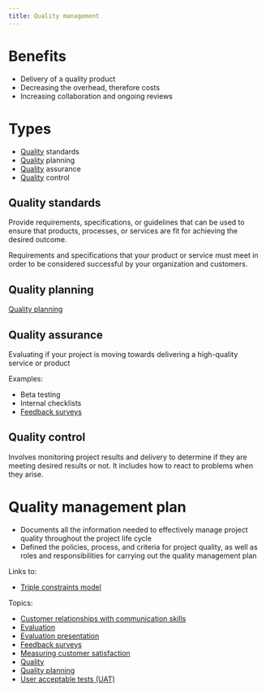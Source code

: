 ```yaml
---
title: Quality management
---
```

# Benefits
- Delivery of a quality product
- Decreasing the overhead, therefore costs
- Increasing collaboration and ongoing reviews

# Types
- [Quality](danielesalvatore/project-management/project-execution/quality-management/quality.md) standards
- [Quality](danielesalvatore/project-management/project-execution/quality-management/quality.md) planning
- [Quality](danielesalvatore/project-management/project-execution/quality-management/quality.md) assurance
- [Quality](danielesalvatore/project-management/project-execution/quality-management/quality.md) control

## Quality standards
Provide requirements, specifications, or guidelines that can be used to ensure that products, processes, or services are fit for achieving the desired outcome.

Requirements and specifications that your product or service must meet in order to be considered successful by your organization and customers. 

## Quality planning
[Quality planning](danielesalvatore/project-management/project-execution/quality-management/quality-planning.md)

## Quality assurance
Evaluating if your project is moving towards delivering a high-quality service or product

Examples:
- Beta testing
- Internal checklists
- [Feedback surveys](danielesalvatore/project-management/project-execution/quality-management/feedback-surveys.md)

## Quality control
Involves monitoring project results and delivery to determine if they are meeting desired results or not.
It includes how to react to problems when they arise. 

# Quality management plan
- Documents all the information needed to effectively manage project quality throughout the project life cycle
- Defined the policies, process, and criteria for project quality, as well as roles and responsibilities for carrying out the quality management plan

Links to:
- [Triple constraints model](danielesalvatore/project-management/project-initiation/scope/triple-constraints-model.md)

Topics:
- [Customer relationships with communication skills](danielesalvatore/project-management/project-execution/quality-management/customer-relationships-with-communication-skills.md)
- [Evaluation](danielesalvatore/project-management/project-execution/quality-management/evaluation.md)
- [Evaluation presentation](danielesalvatore/project-management/project-execution/quality-management/evaluation-presentation.md)
- [Feedback surveys](danielesalvatore/project-management/project-execution/quality-management/feedback-surveys.md)
- [Measuring customer satisfaction](danielesalvatore/project-management/project-execution/quality-management/measuring-customer-satisfaction.md)
- [Quality](danielesalvatore/project-management/project-execution/quality-management/quality.md)
- [Quality planning](danielesalvatore/project-management/project-execution/quality-management/quality-planning.md)
- [User acceptable tests (UAT)](danielesalvatore/project-management/project-execution/quality-management/user-acceptable-tests-uat.md)
